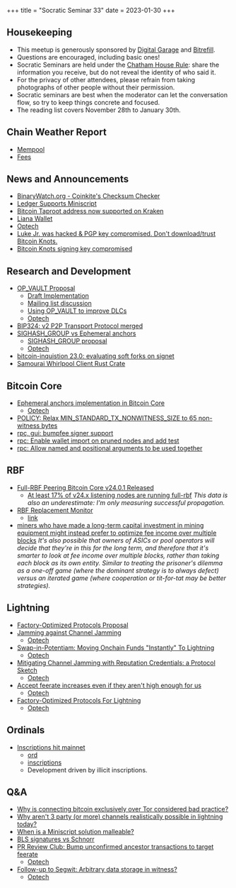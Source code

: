 +++
title = "Socratic Seminar 33"
date = 2023-01-30
+++

Housekeeping
------------

- This meetup is generously sponsored by [Digital Garage](https://dg717.com/) and [Bitrefill](https://bitrefill.com/).
- Questions are encouraged, including basic ones!
- Socratic Seminars are held under the [Chatham House Rule](https://www.chathamhouse.org/about-us/chatham-house-rule): share the information you receive, but do not reveal the identity of who said it.
- For the privacy of other attendees, please refrain from taking photographs of other people without their permission.
- Socratic seminars are best when the moderator can let the conversation flow, so try to keep things concrete and focused.
- The reading list covers November 28th to January 30th.

Chain Weather Report
--------------------

- [Mempool](https://www.bitcoin-mempool.info/#BTC,30d,weight)
- [Fees](https://transactionfee.info/charts/fees-package-feerates/)

News and Announcements
----------------------

- [BinaryWatch.org - Coinkite's Checksum Checker](https://binarywatch.org/)
- [Ledger Supports Miniscript](https://bitcoinops.org/en/newsletters/2023/01/18/#ledger-supports-miniscript)
- [Bitcoin Taproot address now supported on Kraken](https://blog.kraken.com/post/16740/bitcoin-taproot-address-now-supported-on-kraken/)
- [Liana Wallet](https://wizardsardine.com/blog/liana-announcement/)
 - [Optech](https://bitcoinops.org/en/newsletters/2023/01/18/#liana-wallet-released)
- [Luke Jr. was hacked & PGP key compromised. Don't download/trust Bitcoin Knots.](https://twitter.com/LukeDashjr/status/1609613748364509184)
- [Bitcoin Knots signing key compromised](https://bitcoinops.org/en/newsletters/2023/01/04/#bitcoin-knots-signing-key-compromised)

Research and Development
------------------------

- [OP_VAULT Proposal](https://jameso.be/vaults.pdf)
  - [Draft Implementation](https://github.com/bitcoin/bitcoin/pull/26857)
  - [Mailing list discussion](https://lists.linuxfoundation.org/pipermail/bitcoin-dev/2023-January/021318.html)
  - [Using OP_VAULT to improve DLCs](https://lists.linuxfoundation.org/pipermail/bitcoin-dev/2023-January/021339.html)
  - [Optech](https://bitcoinops.org/en/newsletters/2023/01/18/#proposal-for-new-vault-specific-opcodes)
- [BIP324: v2 P2P Transport Protocol merged](https://github.com/bitcoin/bips/issues/1378)
- [SIGHASH_GROUP vs Ephemeral anchors](https://lists.linuxfoundation.org/pipermail/bitcoin-dev/2023-January/021334.html)
  - [SIGHASH_GROUP proposal](https://lists.linuxfoundation.org/pipermail/bitcoin-dev/2021-July/019243.html)
  - [Optech](https://bitcoinops.org/en/newsletters/2023/01/25/#ephemeral-anchors-compared-to-sighash-group)
- [bitcoin-inquistion 23.0: evaluating soft forks on signet](https://lists.linuxfoundation.org/pipermail/bitcoin-dev/2022-December/021275.html)
- [Samourai Whirlpool Client Rust Crate](https://github.com/straylight-orbit/whirlpool-client-rs)

Bitcoin Core
------------

- [Ephemeral anchors implementation in Bitcoin Core](https://lists.linuxfoundation.org/pipermail/bitcoin-dev/2022-November/021222.html)
  - [Optech](https://bitcoinops.org/en/newsletters/2022/12/07/#ephemeral-anchors-implementation)
- [POLICY: Relax MIN_STANDARD_TX_NONWITNESS_SIZE to 65 non-witness bytes](https://github.com/bitcoin/bitcoin/pull/26265)
- [rpc, gui: bumpfee signer support](https://github.com/bitcoin/bitcoin/pull/21576)
- [rpc: Enable wallet import on pruned nodes and add test](https://github.com/bitcoin/bitcoin/pull/24865)
- [rpc: Allow named and positional arguments to be used together](https://github.com/bitcoin/bitcoin/pull/19762)

RBF
---

- [Full-RBF Peering Bitcoin Core v24.0.1 Released](https://lists.linuxfoundation.org/pipermail/bitcoin-dev/2022-December/021270.html)
  - [At least 17% of v24.x listening nodes are running full-rbf](https://lists.linuxfoundation.org/pipermail/bitcoin-dev/2022-December/021296.html) *This data is also an underestimate: I'm only measuring successful propagation.*
- [RBF Replacement Monitor](https://lists.linuxfoundation.org/pipermail/bitcoin-dev/2022-December/021258.html)
  - [link](https://fullrbf.mempool.observer/)
- [miners who have made a long-term capital investment in mining equipment might instead prefer to optimize fee income over multiple blocks](https://lists.linuxfoundation.org/pipermail/bitcoin-dev/2022-December/021276.html) *It's also possible that owners of ASICs or pool operators will decide that they're in this for the long term, and therefore that it's smarter to look at fee income over multiple blocks, rather than taking each block as its own entity. Similar to treating the prisoner's dilemma as a one-off game (where the dominant strategy is to always defect) versus an iterated game (where cooperation or tit-for-tat may be better strategies).*

Lightning
--------

- [Factory-Optimized Protocols Proposal](https://lists.linuxfoundation.org/pipermail/lightning-dev/2022-December/003782.html)
- [Jamming against Channel Jamming](https://lists.linuxfoundation.org/pipermail/lightning-dev/2022-December/003781.html)
  - [Optech](https://bitcoinops.org/en/newsletters/2022/12/14/#local-jamming-to-prevent-remote-jamming)
- [Swap-in-Potentiam: Moving Onchain Funds "Instantly" To Lightning](https://lists.linuxfoundation.org/pipermail/lightning-dev/2023-January/003810.html)
  - [Optech](https://bitcoinops.org/en/newsletters/2023/01/11/#non-interactive-ln-channel-open-commitments)
- [Mitigating Channel Jamming with Reputation Credentials: a Protocol Sketch](https://lists.linuxfoundation.org/pipermail/lightning-dev/2022-November/003754.html)
  - [Optech](https://bitcoinops.org/en/newsletters/2022/11/30/#reputation-credentials-proposal-to-mitigate-ln-jamming-attacks)
- [Accept feerate increases even if they aren't high enough for us](https://github.com/lightningdevkit/rust-lightning/pull/1852)
  - [Optech](https://bitcoinops.org/en/newsletters/2022/11/30/#ldk-1852)
- [Factory-Optimized Protocols For Lightning](https://lists.linuxfoundation.org/pipermail/lightning-dev/2022-December/003782.html)
  - [Optech](https://bitcoinops.org/en/newsletters/2022/12/14/#factory-optimized-ln-protocol-proposal)

Ordinals
--------

- [Inscriptions hit mainnet](https://twitter.com/rodarmor/status/1616567899719860230)
  - [ord](https://github.com/casey/ord)
  - [inscriptions](https://ordinals.com/inscriptions)
  - Development driven by illicit inscriptions.

Q&A
---

- [Why is connecting bitcoin exclusively over Tor considered bad practice?](https://bitcoin.stackexchange.com/questions/116146/why-is-connecting-bitcoin-exclusively-over-tor-considered-bad-practice)
- [Why aren't 3 party (or more) channels realistically possible in lightning today?](https://bitcoin.stackexchange.com/questions/116257/why-arent-3-party-or-more-channels-realistically-possible-in-lightning-today)
- [When is a Miniscript solution malleable?](https://bitcoin.stackexchange.com/questions/116275/when-is-a-miniscript-solution-malleable)
- [BLS signatures vs Schnorr](https://bitcoin.stackexchange.com/questions/116551/bls-signatures-vs-schnorr)
- [PR Review Club: Bump unconfirmed ancestor transactions to target feerate](https://bitcoincore.reviews/26152)
  - [Optech](https://bitcoinops.org/en/newsletters/2022/12/07/#bitcoin-core-pr-review-club)
- [Follow-up to Segwit: Arbitrary data storage in witness?](https://bitcoin.stackexchange.com/questions/116875/follow-up-to-segwit-arbitrary-data-storage-in-witness)
  - [Optech](https://bitcoinops.org/en/newsletters/2023/01/25/#arbitrary-data-storage-in-witness)
